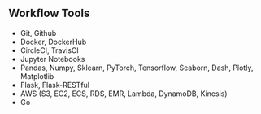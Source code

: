 ## Workflow Tools
- Git, Github
- Docker, DockerHub
- CircleCI, TravisCI
- Jupyter Notebooks
- Pandas, Numpy, Sklearn, PyTorch, Tensorflow, Seaborn, Dash, Plotly, Matplotlib
- Flask, Flask-RESTful
- AWS (S3, EC2, ECS, RDS, EMR, Lambda, DynamoDB, Kinesis)
- Go
